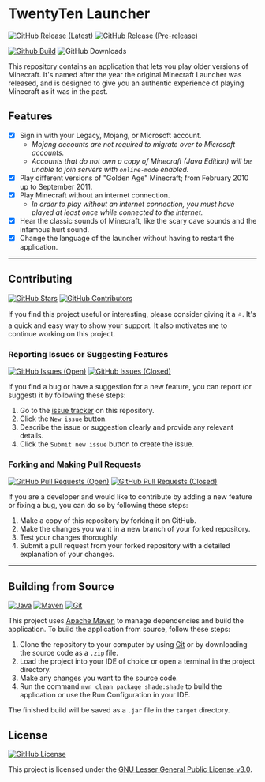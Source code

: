 # TwentyTen Launcher

[![GitHub Release (Latest)](https://img.shields.io/github/v/release/Kawaxte/TwentyTenLauncher?sort=date&logo=github&label=latest&style=for-the-badge)](https://github.com/Kawaxte/TwentyTenLauncher/releases/latest)
[![GitHub Release (Pre-release)](https://img.shields.io/github/v/release/Kawaxte/TwentyTenLauncher?include_prereleases&sort=date&logo=github&label=pre-release&style=for-the-badge)](https://github.com/Kawaxte/TwentyTenLauncher/releases)

[![Github Build](https://img.shields.io/github/actions/workflow/status/Kawaxte/TwentyTenLauncher/maven.yml?logo=github&style=for-the-badge)](https://github.com/Kawaxte/TwentyTenLauncher/actions/workflows/maven.yml)
![GitHub Downloads](https://img.shields.io/github/downloads/Kawaxte/TwentyTenLauncher/total?sort=semver&logo=github&style=for-the-badge)

This repository contains an application that lets you play older versions of Minecraft. It's named
after the year the original Minecraft Launcher was released, and is
designed to give you an authentic experience of playing Minecraft as it was in the past.

## Features

- [x] Sign in with your Legacy, Mojang, or Microsoft account.
    - _Mojang accounts are not required to migrate over to Microsoft accounts._
    - _Accounts that do not own a copy of Minecraft (Java Edition) will be unable to join servers
      with `online-mode` enabled._
- [x] Play different versions of "Golden Age" Minecraft; from February 2010 up to
  September 2011.
- [x] Play Minecraft without an internet connection.
    - _In order to play without an internet connection, you must have played at least once while
      connected to the internet._
- [x] Hear the classic sounds of Minecraft, like the scary cave sounds and the infamous hurt sound.
- [x] Change the language of the launcher without having to restart the application.

---

## Contributing

[![GitHub Stars](https://img.shields.io/github/stars/Kawaxte/TwentyTenLauncher?logo=github&style=for-the-badge)](https://github.com/Kawaxte/TwentyTenLauncher/stargazers)
[![GitHub Contributors](https://img.shields.io/github/contributors/Kawaxte/TwentyTenLauncher?logo=github&style=for-the-badge)](https://github.com/Kawaxte/TwentyTenLauncher/graphs/contributors)

If you find this project useful or interesting, please consider giving it a ⭐. It's a
quick and easy way to show your support. It also motivates me to continue working on this project.

### Reporting Issues or Suggesting Features

[![GitHub Issues (Open)](https://img.shields.io/github/issues/Kawaxte/TwentyTenLauncher?logo=github&style=for-the-badge)](https://github.com/Kawaxte/TwentyTenLauncher/issues)
[![GitHub Issues (Closed)](https://img.shields.io/github/issues-closed/Kawaxte/TwentyTenLauncher?logo=github&style=for-the-badge)](https://github.com/Kawaxte/TwentyTenLauncher/issues?q=is%3Aissue+is%3Aclosed)

If you find a bug or have a suggestion for a new feature, you can report (or suggest) it by
following
these steps:

1. Go to the [issue tracker](https://github.com/Kawaxte/TwentyTenLauncher/issues) on this
   repository.
2. Click the `New issue` button.
3. Describe the issue or suggestion clearly and provide any relevant details.
4. Click the `Submit new issue` button to create the issue.

### Forking and Making Pull Requests

[![GitHub Pull Requests (Open)](https://img.shields.io/github/issues-pr/Kawaxte/TwentyTenLauncher?logo=github&style=for-the-badge)](https://github.com/Kawaxte/TwentyTenLauncher/pulls)
[![GitHub Pull Requests (Closed)](https://img.shields.io/github/issues-pr-closed/Kawaxte/TwentyTenLauncher?logo=github&style=for-the-badge)](https://github.com/Kawaxte/TwentyTenLauncher/pulls?q=is%3Apr+is%3Aclosed)

If you are a developer and would like to contribute by adding a new feature or
fixing a bug, you can do so by following these steps:

1. Make a copy of this repository by forking it on GitHub.
2. Make the changes you want in a new branch of your forked repository.
3. Test your changes thoroughly.
4. Submit a pull request from your forked repository with a detailed
   explanation of your changes.

---

## Building from Source

[![Java](https://img.shields.io/badge/Java-8%2B-blue?style=for-the-badge)](https://www.java.com/en/download/)
[![Maven](https://img.shields.io/badge/Maven-3.8.1-blue?logo=apachemaven&color=C71A36&style=for-the-badge)](https://maven.apache.org/download.cgi)
[![Git](https://img.shields.io/badge/Git-2.40.1-blue?logo=git&color=F05032&style=for-the-badge)](https://git-scm.com/downloads)

This project uses [Apache Maven](https://maven.apache.org/) to manage dependencies and build the
application. To build the application from source, follow these steps:

1. Clone the repository to your computer by using [Git](https://git-scm.com/) or by downloading the
   source code as a `.zip` file.
2. Load the project into your IDE of choice or open a terminal in the project directory.
3. Make any changes you want to the source code.
4. Run the command `mvn clean package shade:shade` to build the application or use the Run
   Configuration
   in your IDE.

The finished build will be saved as a `.jar` file in the `target` directory.

## License

[![GitHub License](https://img.shields.io/github/license/Kawaxte/TwentyTenLauncher?logo=github&style=for-the-badge)](https://github.com/Kawaxte/TwentyTenLauncher/blob/nightly/LICENSE)

This project is licensed under
the [GNU Lesser General Public License v3.0](https://choosealicense.com/licenses/lgpl-3.0/).